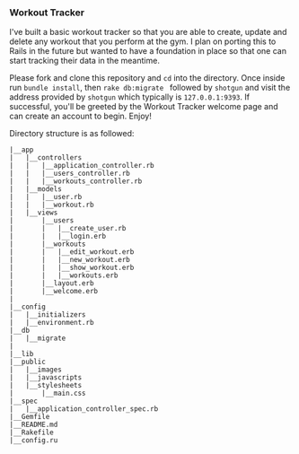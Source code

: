 ### Workout Tracker ###
I've built a basic workout tracker so that you are able to create, update and delete any workout that you perform at the gym. I plan on porting this to Rails in the future but wanted to have a foundation in place so that one can start tracking their data in the meantime. 

Please fork and clone this repository and `cd` into the directory. Once inside run `bundle install`, then `rake db:migrate ` followed by `shotgun` and visit the address provided by `shotgun` which typically is `127.0.0.1:9393`. If successful, you'll be greeted by the Workout Tracker welcome page and can create an account to begin. Enjoy!

Directory structure is as followed: 
```
|__app
|	|__controllers
|	|	|__application_controller.rb
|	|	|__users_controller.rb
|	|	|__workouts_controller.rb
|	|__models
|	|	|__user.rb
|	|	|__workout.rb
|	|__views
|		|__users
|		|	|__create_user.rb
|		|	|__login.erb
|		|__workouts
|		|	|__edit_workout.erb
|		|	|__new_workout.erb
|		|	|__show_workout.erb
|		|	|__workouts.erb
|		|__layout.erb
|		|__welcome.erb
|
|__config
|	|__initializers
|	|__environment.rb
|__db
|	|__migrate
|			
|__lib
|__public
|	|__images
|	|__javascripts
|	|__stylesheets
|		|__main.css
|__spec
|	|__application_controller_spec.rb
|__Gemfile
|__README.md
|__Rakefile
|__config.ru
```
